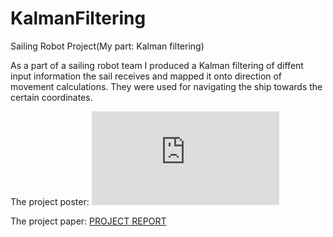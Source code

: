 # KalmanFiltering
Sailing Robot Project(My part: Kalman filtering)

As a part of a sailing robot team I produced a Kalman filtering of diffent input information the sail 
receives and mapped it onto direction of movement calculations. They were used for navigating the ship towards the certain coordinates.

The project poster: ![POSTER](https://github.com/ostapkharysh/KalmanFiltering/blob/master/Poster.pdf)

The project paper: [PROJECT REPORT](https://github.com/ostapkharysh/KalmanFiltering/blob/master/Autonomous%20Sailing%20Robots%20-%20Project%20Report.pdf)
